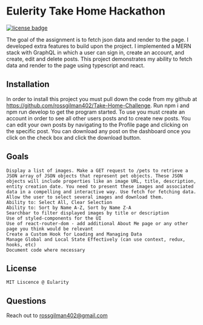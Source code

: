 # Eulerity Take Home Hackathon

[![license badge](https://img.shields.io/badge/License-MIT-green)](LICENSE)

The goal of the assignment is to fetch json data and render to the page. I developed extra features to build upon the project. I implemented a MERN stack with GraphQL in which a user can sign in, create an account, and create, edit and delete posts. This project demonstrates my ability to fetch data and render to the page using typescript and react.

## Installation

In order to install this project you must pull down the code from my github at https://github.com/rossgilman402/Take-Home-Challenge. Run npm i and npm run develop to get the program started. To use you must create an account in order to see all other users posts and to create new posts. You can edit your own posts by navigating to the Profile page and clicking on the specific post. You can download any post on the dashboard once you click on the check box and click the download button.

## Goals

```
Display a list of images. Make a GET request to /pets to retrieve a JSON array of JSON objects that represent pet objects. These JSON objects will include properties like an image URL, title, description, entity creation date. You need to present these images and associated data in a compelling and interactive way. Use fetch for fetching data.
Allow the user to select several images and download them.
Ability to: Select All, Clear Selection
Ability to: Sort by Name A-Z, Sort by Name Z-A
Searchbar to filter displayed images by title or description
Use of styled-components for the UI
Use of react-router-dom - add additional About Me page or any other page you think would be relevant
Create a Custom Hook for Loading and Managing Data
Manage Global and Local State Effectively (can use context, redux, hooks, etc)
Document code where necessary
```

## License

`MIT Liscence @ Eularity`

## Questions

Reach out to rossgilman402@gmail.com
